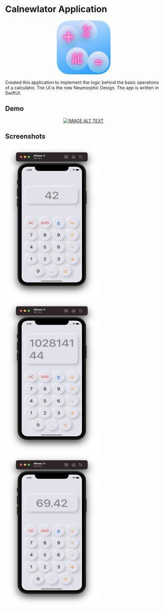 # Calnewlator Application


<p align="center">
  <img  src="calIcon.png">
</p>

Created this application to implement the logic behind the basic operations of a calculator. The UI is the new Neumorphic Design. The app is written in SwiftUI.

## Demo
<div align="center">
  <a href="https://www.youtube.com/watch?v=Uugl0VJut2w"><img src="https://img.youtube.com/vi/Uugl0VJut2w/0.jpg" alt="IMAGE ALT TEXT"></a>
</div>

## Screenshots
<p float="left">
<img src="s1.png" width="300" height="490">
<img src="s2.png" width="300" height="490">
<img src="s3.png" width="300" height="490">
</p>
